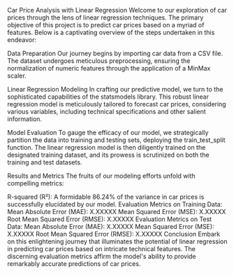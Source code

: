 Car Price Analysis with Linear Regression
Welcome to our exploration of car prices through the lens of linear regression techniques. The primary objective of this project is to predict car prices based on a myriad of features. Below is a captivating overview of the steps undertaken in this endeavor:

Data Preparation
Our journey begins by importing car data from a CSV file. The dataset undergoes meticulous preprocessing, ensuring the normalization of numeric features through the application of a MinMax scaler.

Linear Regression Modeling
In crafting our predictive model, we turn to the sophisticated capabilities of the statsmodels library. This robust linear regression model is meticulously tailored to forecast car prices, considering various variables, including technical specifications and other salient information.

Model Evaluation
To gauge the efficacy of our model, we strategically partition the data into training and testing sets, deploying the train_test_split function. The linear regression model is then diligently trained on the designated training dataset, and its prowess is scrutinized on both the training and test datasets.

Results and Metrics
The fruits of our modeling efforts unfold with compelling metrics:

R-squared (R²): A formidable 86.24% of the variance in car prices is successfully elucidated by our model.
Evaluation Metrics on Training Data:
Mean Absolute Error (MAE): X.XXXXX
Mean Squared Error (MSE): X.XXXXX
Root Mean Squared Error (RMSE): X.XXXXX
Evaluation Metrics on Test Data:
Mean Absolute Error (MAE): X.XXXXX
Mean Squared Error (MSE): X.XXXXX
Root Mean Squared Error (RMSE): X.XXXXX
Conclusion
Embark on this enlightening journey that illuminates the potential of linear regression in predicting car prices based on intricate technical features. The discerning evaluation metrics affirm the model's ability to provide remarkably accurate predictions of car prices.





